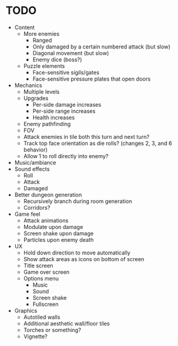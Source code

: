 # TODO

- Content
	- More enemies
		- Ranged
		- Only damaged by a certain numbered attack (but slow)
		- Diagonal movement (but slow)
		- Enemy dice (boss?)
	- Puzzle elements
		- Face-sensitive sigils/gates
		- Face-sensitive pressure plates that open doors
- Mechanics
	- Multiple levels
	- Upgrades
		- Per-side damage increases
		- Per-side range increases
		- Health increases
	- Enemy pathfinding
	- FOV
	- Attack enemies in tile both this turn and next turn?
	- Track top face orientation as die rolls? (changes 2, 3, and 6 behavior)
	- Allow 1 to roll directly into enemy?
- Music/ambiance
- Sound effects
	- Roll
	- Attack
	- Damaged
- Better dungeon generation
	- Recursively branch during room generation
	- Corridors?
- Game feel
	- Attack animations
	- Modulate upon damage
	- Screen shake upon damage
	- Particles upon enemy death
- UX
	- Hold down direction to move automatically
	- Show attack areas as icons on bottom of screen
	- Title screen
	- Game over screen
	- Options menu
		- Music
		- Sound
		- Screen shake
		- Fullscreen
- Graphics
	- Autotiled walls
	- Additional aesthetic wall/floor tiles
	- Torches or something?
	- Vignette?
